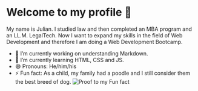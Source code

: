# Welcome to my profile 👋

My name is Julian. I studied law and then completed an MBA program and an LL.M. LegalTech. Now I want to expand my skills in the field of Web Development and therefore I am doing a Web Development Bootcamp.

- 🔭 I’m currently working on understanding Markdown.
- 🌱 I’m currently learning HTML, CSS and JS.
- 😄 Pronouns: He/him/his
- ⚡ Fun fact: As a child, my family had a poodle and I still consider them the best breed of dog.
![Proof to my Fun fact](https://github.com/JulianKle/JulianKle/assets/148042845/4c1fa1b0-d806-4f09-b649-b1a20c25ee7e)


